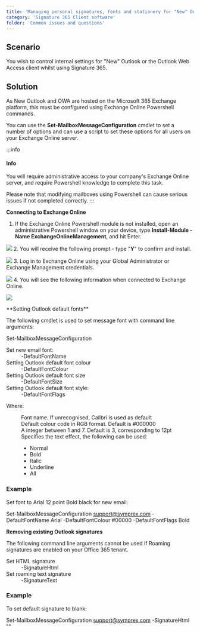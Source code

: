 ```yaml
---
title: 'Managing personal signatures, fonts and stationery for "New" Outlook and Outlook Web Access'
category: 'Signature 365 Client software'
folder: 'Common issues and questions'
---
```


## Scenario

You wish to control internal settings for "New" Outlook or the Outlook Web Access client whilst using Signature 365.

## Solution

As New Outlook and OWA are hosted on the Microsoft 365 Exchange platform, this must be configured using Exchange Online Powershell commands.  

You can use the **Set-MailboxMessageConfiguration** cmdlet to set a number of options and can use a script to set these options for all users on your Exchange Online server.

:::info
#### Info

You will require administrative access to your company's Exchange Online server, and require Powershell knowledge to complete this task.  

Please note that modifying mailboxes using Powershell can cause serious issues if not completed correctly.
:::<div class="accordion accordion--default"><div class="accordion__item"><div class="accordion__item-title">**Connecting to Exchange Online**</div><div class="accordion__item-content">

1.  If the Exchange Online Powershell module is not installed, open an administrative Powershell window on your device, type **Install-Module -Name ExchangeOnlineManagement**, and hit Enter.  

![](https://s3.amazonaws.com/cdn.freshdesk.com/data/helpdesk/attachments/production/1135845565/original/onof1zZuwbBuejfgXDaZh-6JGYV8tJKcAw.png?1693838697)
2.  You will receive the following prompt - type "**Y**" to confirm and install.  

![](https://s3.amazonaws.com/cdn.freshdesk.com/data/helpdesk/attachments/production/1135845590/original/ZMG6VoeUjSZZm7hYVp9vk1pVJQLlmDvYYg.png?1693838765)
3.  Log in to Exchange Online using your Global Administrator or Exchange Management credentials.  

![](https://s3.amazonaws.com/cdn.freshdesk.com/data/helpdesk/attachments/production/1135845652/original/Gt8zZON6qusTtUK-uP5dm3Jy27y2Xk_sjg.png?1693838861)
4.  You will see the following information when connected to Exchange Online.  

![](https://s3.amazonaws.com/cdn.freshdesk.com/data/helpdesk/attachments/production/1135845710/original/lVB7SpAzU7NGGYgb6vueWgyJbsHVNK-llA.png?1693838967)

</div></div><div class="accordion__item"><div class="accordion__item-title">**Setting Outlook default fonts**</div><div class="accordion__item-content">

The following cmdlet is used to set message font with command line arguments:  

Set-MailboxMessageConfiguration <username> <parameter>
<dl><dt>Set new email font:</dt><dd dir="ltr">-DefaultFontName <name></name></dd><dt>Setting Outlook default font colour</dt><dd>-DefaultFontColour <colour></colour></dd><dt>Setting Outlook default font size</dt><dd>-DefaultFontSize <size></size></dd><dt>Setting Outlook default font style:</dt><dd>-DefaultFontFlags <flags></flags></dd></dl>

Where:
<dl><dt dir="ltr"><name></name></dt><dd dir="ltr">Font name. If unrecognised, Calibri is used as default</dd><dt dir="ltr"><colour></colour></dt><dd dir="ltr">Default colour code in RGB format. Default is #000000</dd><dt dir="ltr"><size></size></dt><dd dir="ltr">A integer between 1 and 7. Default is 3, corresponding to 12pt</dd><dt dir="ltr"><flags></flags></dt><dd>Specifies the text effect, the following can be used:

*   Normal
*   Bold
*   Italic
*   Underline
*   All

</dd></dl>

### Example

Set font to Arial 12 point Bold black for new email:

Set-MailboxMessageConfiguration support@symprex.com -DefaultFontName Arial -DefaultFontColour #00000 -DefaultFontFlags Bold
</parameter></username></div></div><div class="accordion__item"><div class="accordion__item-title">**Removing existing Outlook signatures**</div><div class="accordion__item-content">

The following command line arguments cannot be used if Roaming signatures are enabled on your Office 365 tenant.
<dl><dt dir="ltr">Set HTML signature</dt><dd>-SignatureHtml</dd><dt>Set roaming text signature</dt><dd>-SignatureText</dd></dl>

### Example

To set default signature to blank:

Set-MailboxMessageConfiguration support@symprex.com -SignatureHtml ""
</div></div></div>